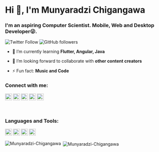 <h1 align ="left">Hi 👋, I'm Munyaradzi Chigangawa</h1>
<h3 align="left">I'm an aspiring Computer Scientist. Mobile, Web and Desktop Developer😜.</h3>

![Twitter Follow](https://img.shields.io/twitter/follow/mchigangawa?label=mchigangawa&logo=twitter&style=for-the-badge)
![GitHub followers](https://img.shields.io/github/followers/Munyaradzi-Chigangawa?logo=GitHub&style=for-the-badge)

- 🌱 I’m currently learning **Flutter, Angular, Java**

- 👯 I’m looking forward to collaborate with **other content creators**

- ⚡ Fun fact: **Music and Code**

### Connect with me:

<a href="https://wa.me/message/PBMZD6H6M5VJ1" target="blank"><img src="https://cdn.jsdelivr.net/npm/simple-icons@3.0.1/icons/whatsapp.svg" alt="Munyaradzi Chigangawa" height="22" width="22" /></a>
<a href="https://twitter.com/mchigangawa" target="blank"><img src="https://cdn.jsdelivr.net/npm/simple-icons@3.0.1/icons/twitter.svg" alt="mchigangawa" height="22" width="22" /></a>
<a href="https://www.linkedin.com/in/munyaradzi-chigangawa-45170818b/" target="blank"><img src="https://cdn.jsdelivr.net/npm/simple-icons@3.0.1/icons/linkedin.svg" alt="Munyaradzi Chigangawa" height="22" width="22" /></a>
<a href="https://www.instagram.com/munyaradzichigangawa" target="blank"><img src="https://cdn.jsdelivr.net/npm/simple-icons@3.0.1/icons/instagram.svg" alt="Munyaradzi Chigangawa" height="22" width="22" /></a>
<a href="https://www.facebook.com/people/Munyaradzi-Chigangawa/100005882974770" target="blank"><img src="https://cdn.jsdelivr.net/npm/simple-icons@3.0.1/icons/facebook.svg" alt="Munyaradzi Chigangawa" height="22" width="22" /></a>

<br />

### Languages and Tools:

<p align="left"><img src="https://www.vectorlogo.zone/logos/dartlang/dartlang-icon.svg" alt="dart" width="22" height="22"/>
  <img src="https://www.vectorlogo.zone/logos/firebase/firebase-icon.svg" alt="firebase" width="22" height="22"/> 
  <img src="https://www.vectorlogo.zone/logos/flutterio/flutterio-icon.svg" alt="flutter" width="22" height="22"/> 
  <img src="https://www.vectorlogo.zone/logos/git-scm/git-scm-icon.svg" alt="git" width="22" height="22"/>
  
  
  
 <p><img align="left" src="https://github-readme-stats.vercel.app/api/top-langs/?username=Munyaradzi-Chigangawa&layout=compact&hide=html" alt="Munyaradzi-Chigangawa" /></p>

<p>&nbsp;<img align="center" src="https://github-readme-stats.vercel.app/api?username=Munyaradzi-Chigangawa&show_icons=true" alt="Munyaradzi-Chigangawa" /></p>
<!--
